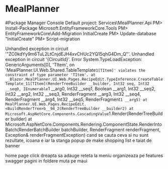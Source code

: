 # MealPlanner

#Package Manager Console
Default project: Services\MealPlanner.Api
PM> Install-Package Microsoft.EntityFrameworkCore.Tools
PM> EntityFrameworkCore\Add-Migration InitialCreate
PM> Update-database "InitialCreate"
PM> Script-migration



Unhandled exception in circuit '"ZC0kdYy9m6TuL2LtCnjdEJH4xvCHUc2YQ15qhG4Dm_Q"'.	Unhandled exception in circuit '{CircuitId}'.	Error	System.TypeLoadException: GenericArguments[0], 'TItem', on 'MealPlanner.UI.Web.Shared.TableTemplate`1[TItem]' violates the constraint of type parameter 'TItem'. at __Blazor.MealPlanner.UI.Web.Pages.RecipeEdit.TypeInference.CreateTableTemplate_11[TItem](RenderTreeBuilder __builder, Int32 seq, Int32 __seq0, IEnumerable`1 __arg0, Int32 __seq1, Boolean __arg1, Int32 __seq2, Int32 __arg2, Int32 __seq3, RenderFragment __arg3, Int32 __seq4, RenderFragment __arg4, Int32 __seq5, RenderFragment`1 __arg5) at MealPlanner.UI.Web.Pages.RecipeEdit.<BuildRenderTree>b__94_2(RenderTreeBuilder __builder2) at Microsoft.AspNetCore.Components.CascadingValue`1.Render(RenderTreeBuilder builder) at Microsoft.AspNetCore.Components.Rendering.ComponentState.RenderIntoBatch(RenderBatchBuilder batchBuilder, RenderFragment renderFragment, Exception& renderFragmentException)
cand se cauta ceva si nu sunt rezultate, icoana e iar la stanga
popup de make shopping list e taiat de banner


home page
click dreapta sa adauge reteta la meniu
organizeaza pe features
swagger
pagini in foldere
muta pe maui

